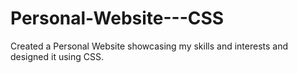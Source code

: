 # Personal-Website---CSS
Created a Personal Website showcasing my skills and interests and designed it using CSS.
